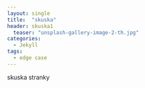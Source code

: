 ```yaml
---
layout: single
title:  "skuska"
header: skuska1
  teaser: "unsplash-gallery-image-2-th.jpg"
categories: 
  - Jekyll
tags:
  - edge case
---
```

skuska stranky